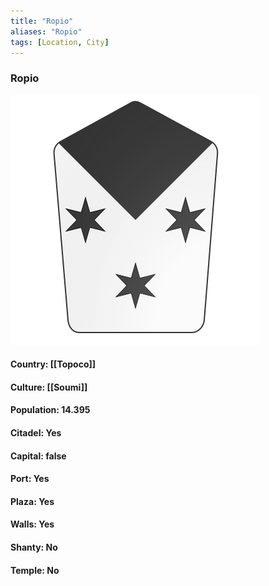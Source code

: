 ```yaml
---
title: "Ropio"
aliases: "Ropio"
tags: [Location, City]
---
```

### Ropio
![](attachment/3dabf2e30b32bfd0f191ac0381931b1f.svg)

#### Country: [[Topoco]]

#### Culture: [[Soumi]]

#### Population: 14.395

#### Citadel: Yes

#### Capital: false

#### Port: Yes

#### Plaza: Yes

#### Walls: Yes

#### Shanty: No

#### Temple: No

